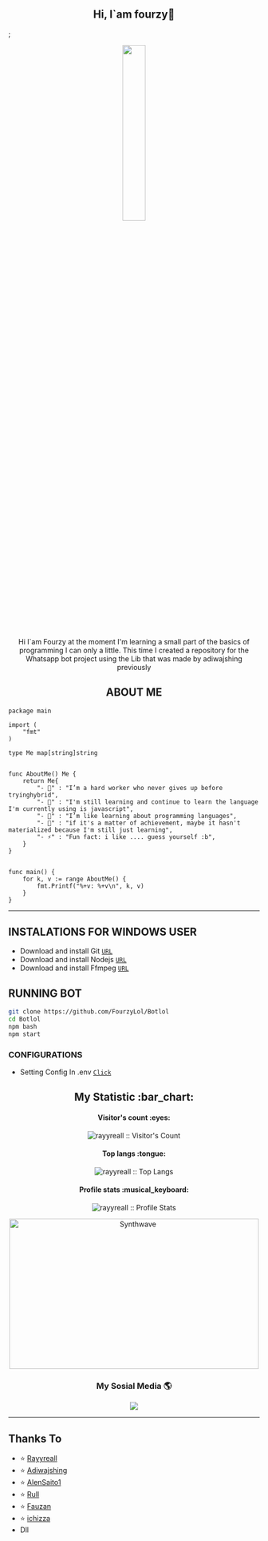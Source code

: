 <h2 align="center"><br>Hi, I`am fourzy👋 <br/></h2>;

<p align="center"><img width=30% src="https://i.ibb.co/cwKfKsv/IMG-20210519-202626.jpg"></p>

<p align="center">Hi I`am Fourzy at the moment I'm learning a small part of the basics of programming I can only a little. This time I created a repository for the Whatsapp bot project using the Lib that was made by adiwajshing previously
  
  
<h2 align="center">ABOUT ME</h2>

```golang
package main

import (
	"fmt"
)

type Me map[string]string


func AboutMe() Me {
	return Me{
		"- 🔭" : "I’m a hard worker who never gives up before tryinghybrid",
		"- 🌱" : "I'm still learning and continue to learn the language I'm currently using is javascript",
		"- 👯" : "I’m like learning about programming languages",
		"- 🥅" : "if it's a matter of achievement, maybe it hasn't materialized because I'm still just learning",
		"- ⚡" : "Fun fact: i like .... guess yourself :b",
	}
}


func main() {
	for k, v := range AboutMe() {
		fmt.Printf("%+v: %+v\n", k, v)
	}
}

```

____

## INSTALATIONS FOR WINDOWS USER

* Download and install Git [`URL`](https://git-scm.com/download/win)
* Download and install Nodejs [`URL`](https://nodejs.org/en/)
* Download and install Ffmpeg [`URL`](https://www.ffmpeg.org/download.html#build-windows)


## RUNNING BOT

```bash
git clone https://github.com/FourzyLol/Botlol
cd Botlol
npm bash
npm start
```


### CONFIGURATIONS

* Setting Config In .env [`Click`](https://github.com/FourzyLol/Botlol/blob/master/.env)


  
<h2 align="center">My Statistic :bar_chart:</h2>
<h4 align="center">Visitor's count :eyes:</h4>

<p align="center"><img src="https://profile-counter.glitch.me/{rayyreall}/count.svg" alt="rayyreall :: Visitor's Count" /></p>

<h4 align="center">Top langs :tongue:</h4>

<p align="center"><img src="https://github-readme-stats.vercel.app/api/top-langs/?username=rayyreall&theme=tokyonight&layout=compact" alt="rayyreall :: Top Langs" /></p>

<h4 align="center">Profile stats :musical_keyboard:</h4>

<p align="center"><img src="https://github-readme-stats.vercel.app/api?username=rayyreall&show_icons=true&theme=synthwave" alt="rayyreall :: Profile Stats" /></p>

<p align="center"><img src="https://thumbs.gfycat.com/GoodnaturedFondGaur-size_restricted.gif" alt="Synthwave" height="300" width="500"></p>

  
  
<h3 align="center"> My Sosial Media 🌎 </h3>
<p align="center">
<a href="https://instagram.com/fourzy_"><img src="https://img.shields.io/badge/instagram-%23E4405F.svg?&style=for-the-badge&logo=instagram&logoColor=white"/></a>

</p>

____


<p align="center">
  
## Thanks To
- ⭐️ [Rayyreall](https://github.com/rayyreall)
- ⭐️ [Adiwajshing](https://github.com/adiwajshing)
- ⭐️ [AlenSaito1](https://github.com/AlenSaito1)
- ⭐️ [Rull](https://github.com/arl03)
- ⭐️ [Fauzan](https://github.com/Fau-Zan)
- ⭐️ [ichizza](https://github.com/ichizza)
- Dll
</p>
